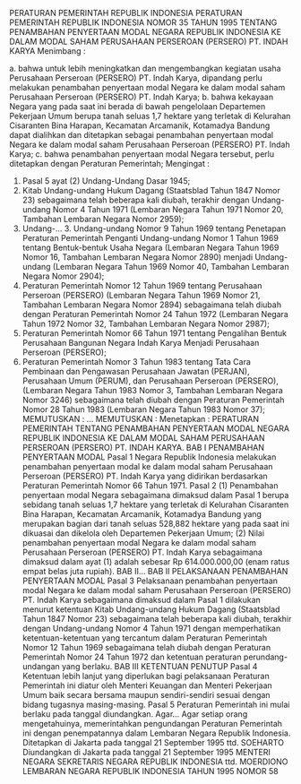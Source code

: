  PERATURAN PEMERINTAH REPUBLIK INDONESIA PERATURAN PEMERINTAH REPUBLIK INDONESIA NOMOR 35 TAHUN 1995 TENTANG PENAMBAHAN PENYERTAAN MODAL NEGARA REPUBLIK INDONESIA KE DALAM MODAL SAHAM PERUSAHAAN PERSEROAN (PERSERO) PT. INDAH KARYA
Menimbang :

a. bahwa untuk lebih meningkatkan dan mengembangkan kegiatan usaha Perusahaan Perseroan (PERSERO) PT. Indah Karya, dipandang perlu melakukan penambahan penyertaan modal Negara ke dalam modal saham Perusahaan Perseroan (PERSERO) PT. Indah Karya;
b. bahwa kekayaan Negara yang pada saat ini berada di bawah pengelolaan Departemen Pekerjaan Umum berupa tanah seluas 1,7 hektare yang terletak di Kelurahan Cisaranten Bina Harapan, Kecamatan Arcamanik, Kotamadya Bandung dapat dialihkan dan ditetapkan sebagai penambahan penyertaan modal Negara ke dalam modal saham Perusahaan Perseroan (PERSERO) PT. Indah Karya;
c. bahwa penambahan penyertaan modal Negara tersebut, perlu ditetapkan dengan Peraturan Pemerintah;
Mengingat :

1. Pasal 5 ayat (2) Undang-Undang Dasar 1945;
2. Kitab Undang-undang Hukum Dagang (Staatsblad Tahun 1847 Nomor 23) sebagaimana telah beberapa kali diubah, terakhir dengan Undang-undang Nomor 4 Tahun 1971 (Lembaran Negara Tahun 1971 Nomor 20, Tambahan Lembaran Negara Nomor 2959);
3. Undang-… 3. Undang-undang Nomor 9 Tahun 1969 tentang Penetapan Peraturan Pemerintah Penganti Undang-undang Nomor 1 Tahun 1969 tentang Bentuk-bentuk Usaha Negara (Lembaran Negara Tahun 1969 Nomor 16, Tambahan Lembaran Negara Nomor 2890) menjadi Undang-undang (Lembaran Negara Tahun 1969 Nomor 40, Tambahan Lembaran Negara Nomor 2904);
4. Peraturan Pemerintah Nomor 12 Tahun 1969 tentang Perusahaan Perseroan (PERSERO) (Lembaran Negara Tahun 1969 Nomor 21, Tambahan Lembaran Negara Nomor 2894) sebagaimana telah diubah dengan Peraturan Pemerintah Nomor 24 Tahun 1972 (Lembaran Negara Tahun 1972 Nomor 32, Tambahan Lembaran Negara Nomor 2987);
5. Peraturan Pemerintah Nomor 66 Tahun 1971 tentang Pengalihan Bentuk Perusahaan Bangunan Negara Indah Karya Menjadi Perusahaan Perseroan (PERSERO);
6. Peraturan Pemerintah Nomor 3 Tahun 1983 tentang Tata Cara Pembinaan dan Pengawasan Perusahaan Jawatan (PERJAN), Perusahaan Umum (PERUM), dan Perusahaan Perseroan (PERSERO), (Lembaran Negara Tahun 1983 Nomor 3, Tambahan Lembaran Negara Nomor 3246) sebagaimana telah diubah dengan Peraturan Pemerintah Nomor 28 Tahun 1983 (Lembaran Negara Tahun 1983 Nomor 37);
MEMUTUSKAN :
 …
MEMUTUSKAN :
 Menetapkan : PERATURAN PEMERINTAH TENTANG PENAMBAHAN PENYERTAAN MODAL NEGARA REPUBLIK INDONESIA KE DALAM MODAL SAHAM PERUSAHAAN PERSEROAN (PERSERO) PT. INDAH KARYA.
BAB I PENAMBAHAN PENYERTAAN MODAL
Pasal 1
Negara Republik Indonesia melakukan penambahan penyertaan modal ke dalam modal saham Perusahaan Perseroan (PERSERO) PT. Indah Karya yang didirikan berdasarkan Peraturan Pemerintah Nomor 66 Tahun 1971.
Pasal 2
(1) Penambahan penyertaan modal Negara sebagaimana dimaksud dalam Pasal 1 berupa sebidang tanah seluas 1,7 hektare yang terletak di Kelurahan Cisaranten Bina Harapan, Kecamatan Arcamanik, Kotamadya Bandung yang merupakan bagian dari tanah seluas 528,882 hektare yang pada saat ini dikuasai dan dikelola oleh Departemen Pekerjaan Umum;
(2) Nilai penambahan penyertaan modal Negara ke dalam modal saham Perusahaan Perseroan (PERSERO) PT. Indah Karya sebagaimana dimaksud dalam ayat (1) adalah sebesar Rp 614.000.000,00 (enam ratus empat belas juta rupiah). BAB II…
BAB II PELAKSANAAN PENAMBAHAN PENYERTAAN MODAL
Pasal 3
Pelaksanaan penambahan penyertaan modal Negara ke dalam modal saham Perusahaan Perseroan (PERSERO) PT. Indah Karya sebagaimana dimaksud dalam Pasal 1 dilakukan menurut ketentuan Kitab Undang-undang Hukum Dagang (Staatsblad Tahun 1847 Nomor 23) sebagaimana telah beberapa kali diubah, terakhir dengan Undang-undang Nomor 4 Tahun 1971 dengan memperhatikan ketentuan-ketentuan yang tercantum dalam Peraturan Pemerintah Nomor 12 Tahun 1969 sebagaimana telah diubah dengan Peraturan Pemerintah Nomor 24 Tahun 1972 dan ketentuan peraturan perundang-undangan yang berlaku.
BAB III KETENTUAN PENUTUP
Pasal 4
Ketentuan lebih lanjut yang diperlukan bagi pelaksanaan Peraturan Pemerintah ini diatur oleh Menteri Keuangan dan Menteri Pekerjaan Umum baik secara bersama maupun sendiri-sendiri sesuai dengan bidang tugasnya masing-masing.
Pasal 5
Peraturan Pemerintah ini mulai berlaku pada tanggal diundangkan. Agar…
Agar setiap orang mengetahuinya, memerintahkan pengundangan Peraturan Pemerintah ini dengan penempatannya dalam Lembaran Negara Republik Indonesia. Ditetapkan di Jakarta pada tanggal 21 September 1995 ttd. SOEHARTO Diundangkan di Jakarta pada tanggal 21 September 1995 MENTERI NEGARA SEKRETARIS NEGARA REPUBLIK INDONESIA ttd. MOERDIONO LEMBARAN NEGARA REPUBLIK INDONESIA TAHUN 1995 NOMOR 58